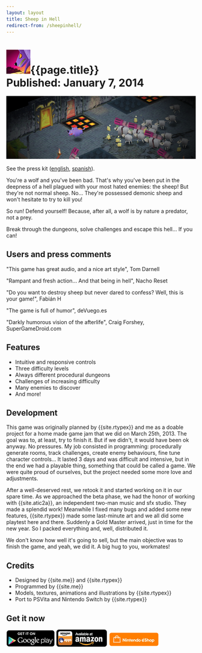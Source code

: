 ```yaml
---
layout: layout
title: Sheep in Hell
redirect-from: /sheepinhell/
---
```


<h1>
<img src="../images/sheepinhell.png">{{page.title}}
<section class="byline">Published: January 7, 2014</section>
</h1>

![Sheep in Hell screenshot](../images/sheepinhell_scr.png)

See the press kit ([english](../presskit/sheepinhell_en), [spanish](../presskit/sheepinhell_es)).
  
You're a wolf and you've been bad. That's why you've been put in the deepness of a hell plagued with your most hated enemies: the sheep! But they're not normal sheep. No... They're possessed demonic sheep and won't hesitate to try to kill you!

So run! Defend yourself! Because, after all, a wolf is by nature a predator, not a prey.

Break through the dungeons, solve challenges and escape this hell... If you can!

Users and press comments
---

"This game has great audio, and a nice art style", Tom Darnell

"Rampant and fresh action... And that being in hell", Nacho Reset

"Do you want to destroy sheep but never dared to confess? Well, this is your game!", Fabián H

"The game is full of humor", deVuego.es

"Darkly humorous vision of the afterlife", Craig Forshey, SuperGameDroid.com

Features
---
  
- <i class="icon icon-ok"></i>Intuitive and responsive controls
- <i class="icon icon-ok"></i>Three difficulty levels
- <i class="icon icon-ok"></i>Always different procedural dungeons
- <i class="icon icon-ok"></i>Challenges of increasing difficulty
- <i class="icon icon-ok"></i>Many enemies to discover
- <i class="icon icon-ok"></i>And more!

Development
---
  
This game was originally planned by {{site.rtypex}} and me as a doable project for a home made game jam that we did on March 25th, 2013. The goal was to, at least, try to finish it. But if we didn't, it would have been ok anyway. No pressures. My job consisted in programming: procedurally generate rooms, track challenges, create enemy behaviours, fine tune character controls... It lasted 3 days and was difficult and intensive, but in the end we had a playable thing, something that could be called a game. We were quite proud of ourselves, but the project needed some more love and adjustments.

After a well-deserved rest, we retook it and started working on it in our spare time. As we approached the beta phase, we had the honor of working with {{site.atic2a}}, an independent two-man music and sfx studio. They made a splendid work! Meanwhile I fixed many bugs and added some new features, {{site.rtypex}} made some last-minute art and we all did some playtest here and there. Suddenly a Gold Master arrived, just in time for the new year. So I packed everything and, well, distributed it.

We don't know how well it's going to sell, but the main objective was to finish the game, and yeah, we did it. A big hug to you, workmates!

Credits
---

- Designed by {{site.me}} and {{site.rtypex}}
- Programmed by {{site.me}}
- Models, textures, animations and illustrations by {{site.rtypex}}
- Port to PSVita and Nintendo Switch by {{site.rtypex}}

Get it now
---

[![Get it on GooglePlay](../images/badge_GooglePlay.png)](https://play.google.com/store/apps/details?id=cm.david.sheepinhell)
[![Get it on Amazon](../images/badge_Amazon.png)](http://www.amazon.com/gp/product/B00JWUVKFI)
[![Get it on Nintendo eShop](../images/badge_NintendoEShop.png)](https://www.nintendo.com/store/products/sheep-in-hell-switch/)
<!-- [![Get it on AppStore](../images/badge_AppStore.png)](https://itunes.apple.com/es/app/sheep-in-hell/id788371896?mt=8) -->
<!-- [![Get it on Ouya](../images/badge_Ouya.png)](https://www.ouya.tv/game/Sheep-in-Hell/) -->
<!-- [![Get it on GameStick](../images/badge_GameStick.png)](https://zone.gamestick.tv/game_370) -->
